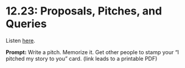 # 12.23: Proposals, Pitches, and Queries 

Listen [here](http://www.writingexcuses.com/2017/06/04/12-23-proposals-pitches-and-queries/). 

**Prompt:** Write a pitch. Memorize it. Get other people to stamp your “I pitched my story to you” card. (link leads to a printable PDF)
